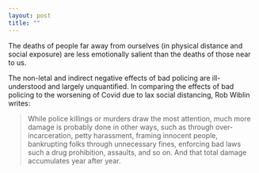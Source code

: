 ```yaml
---
layout: post
title: ""
---
```


The deaths of people far away from ourselves (in physical distance and social exposure) are less emotionally salient than the deaths of those near to us. 

The non-letal and indirect negative effects of bad policing are ill-understood and largely unquantified. In comparing the effects of bad policing to the worsening of Covid due to lax social distancing, Rob Wiblin writes:

>While police killings or murders draw the most attention, much more damage is probably done in other ways, such as through over-incarceration, petty harassment, framing innocent people, bankrupting folks through unnecessary fines, enforcing bad laws such a drug prohibition, assaults, and so on. And that total damage accumulates year after year.


